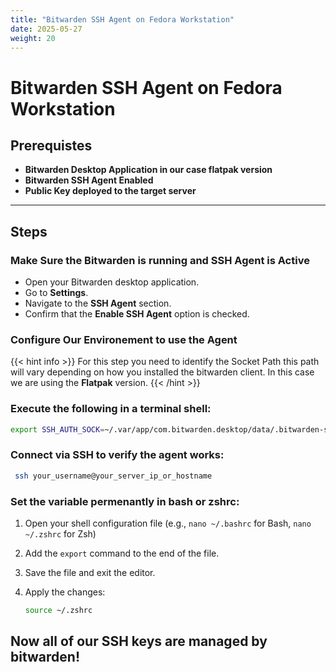 ```yaml
---
title: "Bitwarden SSH Agent on Fedora Workstation"
date: 2025-05-27
weight: 20
---
```

# Bitwarden SSH Agent on Fedora Workstation

## Prerequistes 

*  **Bitwarden Desktop Application in our case flatpak version**
* **Bitwarden SSH Agent Enabled**
* **Public Key deployed to the target server**
---
## Steps

### Make Sure the Bitwarden is running and SSH Agent is Active

* Open your Bitwarden desktop application.
* Go to **Settings**.
* Navigate to the **SSH Agent** section.
* Confirm that the **Enable SSH Agent** option is checked.

### Configure Our Environement to use the Agent

{{< hint info >}}
For this step you need to identify the Socket Path this path will vary depending on how you installed the bitwarden client. In this case we are using the <b>Flatpak</b> version.
{{< /hint >}}
### Execute the following in a terminal shell:
```bash
export SSH_AUTH_SOCK=~/.var/app/com.bitwarden.desktop/data/.bitwarden-ssh-agent.sock
```
### Connect via SSH to verify the agent works:
```bash
 ssh your_username@your_server_ip_or_hostname
```
### Set the variable permenantly in bash or zshrc:
1.  Open your shell configuration file (e.g., `nano ~/.bashrc` for Bash, `nano ~/.zshrc` for Zsh)
2.  Add the `export` command to the end of the file.
3.  Save the file and exit the editor.
4.  Apply the changes:

    ```bash
    source ~/.zshrc
    ```

## Now all of our SSH keys are managed by bitwarden!

            